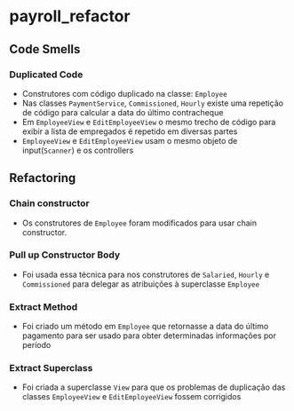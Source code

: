 # payroll_refactor

## Code Smells

### Duplicated Code
* Construtores com código duplicado na classe: `Employee`
* Nas classes `PaymentService`, `Commissioned`, `Hourly` existe uma repetição de código para calcular a data do último 
contracheque
* Em `EmployeeView` e `EditEmployeeView` o mesmo trecho de código para exibir a lista de empregados é repetido em 
diversas partes
* `EmployeeView` e `EditEmployeeView`  usam o mesmo objeto de input(`Scanner`) e os controllers

## Refactoring

### Chain constructor
* Os construtores de `Employee` foram modificados para usar chain constructor.

### Pull up Constructor Body
* Foi usada essa técnica para nos construtores de `Salaried`, `Hourly` e `Commissioned` para delegar as atribuições à
superclasse `Employee`

### Extract Method
* Foi criado um método em `Employee` que retornasse a data do último pagamento para ser usado para obter determinadas
informações por período

### Extract Superclass
* Foi criada a superclasse `View` para que os problemas de duplicação das classes `EmployeeView` e `EditEmployeeView`
fossem corrigidos
